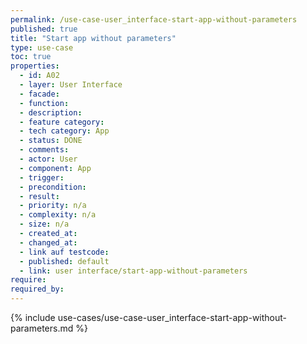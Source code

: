 ```yaml
---
permalink: /use-case-user_interface-start-app-without-parameters
published: true
title: "Start app without parameters"
type: use-case
toc: true
properties:
  - id: A02
  - layer: User Interface
  - facade:
  - function:
  - description:
  - feature category:
  - tech category: App
  - status: DONE
  - comments:
  - actor: User
  - component: App
  - trigger:
  - precondition:
  - result:
  - priority: n/a
  - complexity: n/a
  - size: n/a
  - created_at:
  - changed_at:
  - link auf testcode:
  - published: default
  - link: user interface/start-app-without-parameters
require:
required_by:
---
```


{% include use-cases/use-case-user_interface-start-app-without-parameters.md %}

